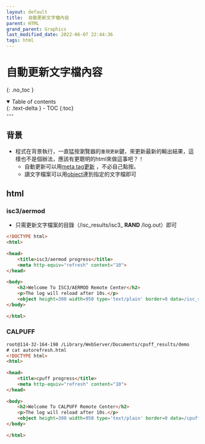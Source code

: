```yaml
---
layout: default
title:  自動更新文字檔內容
parent: HTML
grand_parent: Graphics
last_modified_date: 2022-06-07 22:44:36
tags: html
---
```


# 自動更新文字檔內容

{: .no_toc }

<details open markdown="block">
  <summary>
    Table of contents
  </summary>
  {: .text-delta }
- TOC
{:toc}
</details>
---

## 背景
- 程式在背景執行，一直猛按瀏覽器的`重現更新`鍵，來更新最新的輸出結果，這樣也不是個辦法，應該有更聰明的html來做這事吧？！
  - 自動更新可以用[meta tag更新](https://stackoverflow.com/questions/8711888/auto-refresh-code-in-html-using-meta-tags) ，不必自己點按。
  - 讀文字檔案可以用[object](https://developer.mozilla.org/en-US/docs/Web/HTML/Element/object)連到指定的文字檔即可

## html
### isc3/aermod

- 只需更新文字檔案的目錄（/isc_results/isc3_ **RAND** /log.out）即可

```html
<!DOCTYPE html>
<html>
  
<head>
    <title>isc3/aermod progress</title>
    <meta http-equiv="refresh" content="10">
</head>
  
<body>
    <h2>Welcome To ISC3/AERMOD Remote Center</h2>
    <p>The log will reload after 10s.</p>
    <object height=300 width=950 type='text/plain' border=0 data=/isc_results/isc3_RAND/log.out></object>
</body>
  
</html>
```

### CALPUFF

```html
root@114-32-164-198 /Library/WebServer/Documents/cpuff_results/demo
# cat autorefresh.html 
<!DOCTYPE html>
<html>
  
<head>
    <title>cpuff progress</title>
    <meta http-equiv="refresh" content="10">
</head>
  
<body>
    <h2>Welcome To CALPUFF Remote Center</h2>
    <p>The log will reload after 10s.</p>
    <object height=300 width=950 type='text/plain' border=0 data=/cpuff_results/cpuf_RAND/cpuff.out></object>
</body>
  
</html>
```

